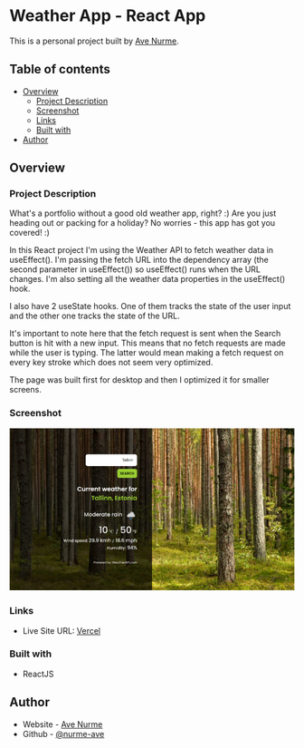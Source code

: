 # Weather App - React App

This is a personal project built by [Ave Nurme](https://www.avenurme.dev).

## Table of contents

- [Overview](#overview)
  - [Project Description](#project-description)
  - [Screenshot](#screenshot)
  - [Links](#links)
  - [Built with](#built-with)
- [Author](#author)

## Overview

### Project Description

What's a portfolio without a good old weather app, right? :) Are you just heading out or packing for a holiday? No worries - this app has got you covered! :)

In this React project I'm using the Weather API to fetch weather data in useEffect(). I'm passing the fetch URL into the dependency array (the second parameter in useEffect()) so useEffect() runs when the URL changes. I'm also setting all the weather data properties in the useEffect() hook.

I also have 2 useState hooks. One of them tracks the state of the user input and the other one tracks the state of the URL.

It's important to note here that the fetch request is sent when the Search button is hit with a new input. This means that no fetch requests are made while the user is typing. The latter would mean making a fetch request on every key stroke which does not seem very optimized.

The page was built first for desktop and then I optimized it for smaller screens.

### Screenshot

![Screenshot of my solution](/src/images/weather-app_760.png)

### Links

- Live Site URL: [Vercel](https://react-weather-app-weld.vercel.app/)

### Built with

- ReactJS

## Author

- Website - [Ave Nurme](https://www.avenurme.dev)
- Github - [@nurme-ave](https://github.com/nurme-ave)

